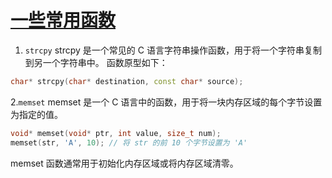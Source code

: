 # [一些常用函数](https://github.com/dululu/notes/issues/29)

1. `strcpy`
strcpy 是一个常见的 C 语言字符串操作函数，用于将一个字符串复制到另一个字符串中。
函数原型如下：
```c++
char* strcpy(char* destination, const char* source);
```
2.`memset`
memset 是一个 C 语言中的函数，用于将一块内存区域的每个字节设置为指定的值。
```c++
void* memset(void* ptr, int value, size_t num);
memset(str, 'A', 10); // 将 str 的前 10 个字节设置为 'A'
```
memset 函数通常用于初始化内存区域或将内存区域清零。